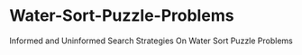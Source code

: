# Water-Sort-Puzzle-Problems
Informed and Uninformed Search Strategies On  Water Sort Puzzle Problems
